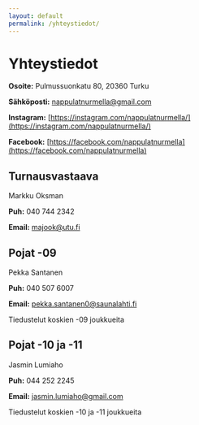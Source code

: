 ```yaml
---
layout: default
permalink: /yhteystiedot/
---
```


# Yhteystiedot

**Osoite:** Pulmussuonkatu 80, 20360 Turku

**Sähköposti:** [nappulatnurmella@gmail.com](mailto:nappulatnurmella@gmail.com)

**Instagram:** [https://instagram.com/nappulatnurmella/](https://instagram.com/nappulatnurmella/)

**Facebook:** [https://facebook.com/nappulatnurmella](https://facebook.com/nappulatnurmella)


## Turnausvastaava

Markku Oksman

**Puh:** 040 744 2342

**Email:** [majook@utu.fi](mailto:majook@utu.fi)


## Pojat -09

Pekka Santanen

**Puh:** 040 507 6007

**Email:** [pekka.santanen0@saunalahti.fi](mailto:pekka.santanen0@saunalahti.fi)

Tiedustelut koskien -09 joukkueita


## Pojat -10 ja -11

Jasmin Lumiaho

**Puh:** 044 252 2245

**Email:** [jasmin.lumiaho@gmail.com](mailto:jasmin.lumiaho@gmail.com)

Tiedustelut koskien -10 ja -11 joukkueita
